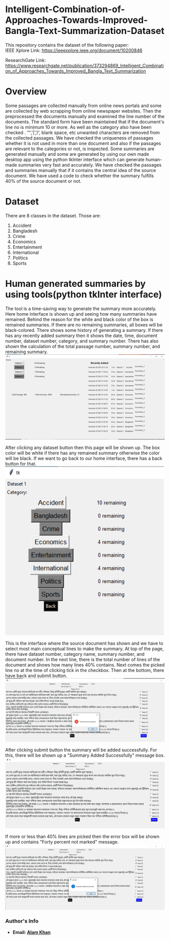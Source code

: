 # Intelligent-Combination-of-Approaches-Towards-Improved-Bangla-Text-Summarization-Dataset

This repository contains the dataset of the following paper: <br />
IEEE Xplore Link: https://ieeexplore.ieee.org/document/10200846

ResearchGate Link: https://www.researchgate.net/publication/373294869_Intelligent_Combination_of_Approaches_Towards_Improved_Bangla_Text_Summarization

# Overview
Some passages are collected manually from online news portals and some are collected by web scrapping from online newspaper websites. Then the preprocessed the documents manually and examined the line number of the documents. The standard form have been maintained that if the document's line no is minimum 10 or more. As well as the category also have been checked . ’”’,’|’,’/’, blank space, etc unwanted characters are removed from the  collected passages. We have checked the uniqueness of passages whether it is not used in more than one document and also if the passages are relevant to the categories or not, is inspected. Some summaries are generated manually and some are generated by using our own made desktop app using the python tkInter interface which can generate human-made summaries very fast and accurately. We have checked the passages and summaries manually that if it contains the central idea of the source
document. We have used a code to check whether the summary fulfills 40% of the source document or not.

# Dataset

There are 8 classes in the dataset. 
Those are: 
1. Accident
2. Bangladesh
3. Crime
4. Economics
5. Entertainment
6. International
7. Politics
8. Sports

# Human generated summaries by using tools(python tkInter interface)
The tool is a time-saving way to generate the summary more accurately. Here home interface is shown up and seeing how many summaries have remained. Behind the reason for the white and black color of the box is remained summaries. If there are no remaining summaries, all boxes will be black-colored. There shows some history of generating a summary. If there has any recently added summary then it shows the date, time, document number, dataset number, category, and summary number. There has also shown the calculation of the total passage number, summary number, and remaining summary.
![](/images/tool1.PNG)

After clicking any dataset button then this page will be shown up. The box color will be white if there has any remained summary otherwise the color will be black. If we want to go back to our home interface, there has a back button for that.
![](/images/tool2.PNG)

This is the interface where the source document has shown and we have to select most main conceptual lines to make the summary. At top of the page, there have dataset number, category name, summary number, and document number. In the next line, there is the total number of lines of the document and shows how many lines 40% contains. Next comes the  picked line no at the time of clicking tick in the checkbox. Then at the bottom, there have back and submit button.
![](/images/tool3.PNG)

After clicking submit button the summary will be added successfully. For this, there will be shown up a "Summary Added Successfully" message box.
![](/images/tool4.PNG)

If more or less than 40% lines are picked then the error box will be shown up and contains "Forty percent not marked" message.
![](/images/tool5.PNG)

### Author's Info
- **Email: [Alam Khan](alamkhaan1997@gmail.com)**


